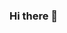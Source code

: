 ### Hi there 👋

<!--
**mt-cs/mt-cs** is a ✨ _special_ ✨ repository because its `README.md` (this file) appears on your GitHub profile.

## 💻 I’m looking for SWE Internship and AI/ML open source to contribute to!
## 💬 How to reach me: https://www.linkedin.com/in/marisatania/
## 😄 Pronouns: She/ Her/ Hers
## 🌭 Hotdog and not hotdog

![hotdog](https://user-images.githubusercontent.com/60201466/113470898-9fb72e00-940d-11eb-99f1-8ae83044a2aa.gif)


